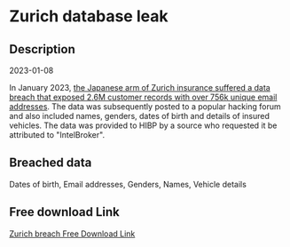 # Zurich database leak

## Description

2023-01-08

In January 2023, <a href="https://therecord.media/millions-of-aflac-zurich-insurance-customers-in-japan-have-data-leaked-after-breach/" target="_blank" rel="noopener">the Japanese arm of Zurich insurance suffered a data breach that exposed 2.6M customer records with over 756k unique email addresses</a>. The data was subsequently posted to a popular hacking forum and also included names, genders, dates of birth and details of insured vehicles. The data was provided to HIBP by a source who requested it be attributed to &quot;IntelBroker&quot;.

## Breached data

Dates of birth, Email addresses, Genders, Names, Vehicle details

## Free download Link

[Zurich breach Free Download Link](https://link-to.net/1229997/832.0845791292976/dynamic/?r=aHR0cHM6Ly93d3cubWVkaWFmaXJlLmNvbS92aWV3L1o1Z05ZMGZxOEFWZFhEeS96dXJpY2guY28uanAvZmlsZQ==)